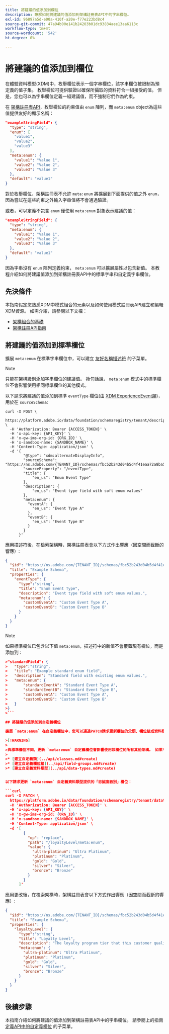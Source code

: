 ```yaml
---
title: 將建議的值添加到欄位
description: 瞭解如何將建議的值添加到架構註冊表API中的字串欄位。
exl-id: 96897a5d-e00a-410f-a20e-f77e223bd8c4
source-git-commit: 47a94b00e141b24203b01dc93834aee13aa6113c
workflow-type: tm+mt
source-wordcount: '542'
ht-degree: 0%

---
```


# 將建議的值添加到欄位

在體驗資料模型(XDM)中，枚舉欄位表示一個字串欄位，該字串欄位被限制為預定義的值子集。 枚舉欄位可提供驗證以確保所攝取的資料符合一組接受的值。 但是，您也可以為字串欄位定義一組建議值，而不強制它們作為約束。

在 [架構註冊表API](https://developer.adobe.com/experience-platform-apis/references/schema-registry/)，枚舉欄位的約束值由 `enum` 陣列，而 `meta:enum` object為這些值提供友好的顯示名稱：

```json
"exampleStringField": {
  "type": "string",
  "enum": [
    "value1",
    "value2",
    "value3"
  ],
  "meta:enum": {
    "value1": "Value 1",
    "value2": "Value 2",
    "value3": "Value 3"
  },
  "default": "value1"
}
```

對於枚舉欄位，架構註冊表不允許 `meta:enum` 將擴展到下面提供的值之外 `enum`，因為嘗試在這些約束之外輸入字串值將不會通過驗證。

或者，可以定義不包含 `enum` 僅使用 `meta:enum` 對象表示建議的值：

```json
"exampleStringField": {
  "type": "string",
  "meta:enum": {
    "value1": "Value 1",
    "value2": "Value 2",
    "value3": "Value 3"
  },
  "default": "value1"
}
```

因為字串沒有 `enum` 陣列定義約束， `meta:enum` 可以擴展屬性以包含新值。 本教程介紹如何將建議值添加到架構註冊表API中的標準字串和自定義字串欄位。

## 先決條件

本指南假定您熟悉XDM中模式組合的元素以及如何使用模式註冊表API建立和編輯XDM資源。 如需介紹，請參閱以下文檔：

* [架構組合的基礎](../schema/composition.md)
* [架構註冊API指南](../api/overview.md)

## 將建議的值添加到標準欄位

擴展 `meta:enum` 在標準字串欄位中，可以建立 [友好名稱描述符](../api/descriptors.md#friendly-name) 的子菜單。

>[!NOTE]
>
>只能在架構級別添加字串欄位的建議值。 換句話說， `meta:enum` 模式中的標準欄位不會影響使用相同標準欄位的其他模式。

以下請求將建議的值添加到標準 `eventType` 欄位(由 [XDM ExperienceEvent類](../classes/experienceevent.md))，用於在 `sourceSchema`:

```curl
curl -X POST \
  https://platform.adobe.io/data/foundation/schemaregistry/tenant/descriptors \
  -H 'Authorization: Bearer {ACCESS_TOKEN}' \
  -H 'x-api-key: {API_KEY}' \
  -H 'x-gw-ims-org-id: {ORG_ID}' \
  -H 'x-sandbox-name: {SANDBOX_NAME}' \
  -H 'Content-Type: application/json' \
  -d '{
        "@type": "xdm:alternateDisplayInfo",
        "sourceSchema": "https://ns.adobe.com/{TENANT_ID}/schemas/fbc52b243d04b5d4f41eaa72a8ba58be",
        "sourceProperty": "/eventType",
        "title": {
            "en_us": "Enum Event Type"
        },
        "description": {
            "en_us": "Event type field with soft enum values"
        },
        "meta:enum": {
          "eventA": {
            "en_us": "Event Type A"
          },
          "eventB": {
            "en_us": "Event Type B"
          }
        }
      }'
```

應用描述符後，在檢索架構時，架構註冊表會以下方式作出響應（因空間而截斷的響應）:

```json
{
  "$id": "https://ns.adobe.com/{TENANT_ID}/schemas/fbc52b243d04b5d4f41eaa72a8ba58be",
  "title": "Example Schema",
  "properties": {
    "eventType": {
      "type":"string",
      "title": "Enum Event Type",
      "description": "Event type field with soft enum values.",
      "meta:enum": {
        "customEventA": "Custom Event Type A",
        "customEventB": "Custom Event Type B"
      }
    }
  }
}
```

>[!NOTE]
>
>如果標準欄位已包含以下值 `meta:enum`，描述符中的新值不會覆蓋現有欄位，而是添加到：
>
>
```json
>"standardField": {
>   "type":"string",
>   "title": "Example standard enum field",
>   "description": "Standard field with existing enum values.",
>   "meta:enum": {
>       "standardEventA": "Standard Event Type A",
>       "standardEventB": "Standard Event Type B",
>       "customEventA": "Custom Event Type A",
>       "customEventB": "Custom Event Type B"
>   }
>}
>```

## 將建議的值添加到自定義欄位

擴展 `meta:enum` 在自定義欄位中，您可以通過PATCH請求更新欄位的父類、欄位組或資料類型。

>[!WARNING]
>
>與標準欄位不同，更新 `meta:enum` 自定義欄位會影響使用該欄位的所有其他架構。 如果不希望更改在方案間傳播，請考慮改為建立新的自定義資源：
>
>* [建立自定義類](../api/classes.md#create)
>* [建立自定義欄位組](../api/field-groups.md#create)
>* [建立自定義資料類型](../api/data-types.md#create)


以下請求更新 `meta:enum` 自定義資料類型提供的「忠誠度級別」欄位：

```curl
curl -X PATCH \
  https://platform.adobe.io/data/foundation/schemaregistry/tenant/datatypes/_{TENANT_ID}.datatypes.8779fd45d6e4eb074300023a439862bbba359b60d451627a \
  -H 'Authorization: Bearer {ACCESS_TOKEN}' \
  -H 'x-api-key: {API_KEY}' \
  -H 'x-gw-ims-org-id: {ORG_ID}' \
  -H 'x-sandbox-name: {SANDBOX_NAME}' \
  -H 'Content-Type: application/json' \
  -d '[
        {
          "op": "replace",
          "path": "/loyaltyLevel/meta:enum",
          "value": {
            "ultra-platinum": "Ultra Platinum",
            "platinum": "Platinum",
            "gold": "Gold",
            "silver": "Silver",
            "bronze": "Bronze"
          }
        }
      ]'
```

應用更改後，在檢索架構時，架構註冊表會以下方式作出響應（因空間而截斷的響應）:

```json
{
  "$id": "https://ns.adobe.com/{TENANT_ID}/schemas/fbc52b243d04b5d4f41eaa72a8ba58be",
  "title": "Example Schema",
  "properties": {
    "loyaltyLevel": {
      "type":"string",
      "title": "Loyalty Level",
      "description": "The loyalty program tier that this customer qualifies for.",
      "meta:enum": {
        "ultra-platinum": "Ultra Platinum",
        "platinum": "Platinum",
        "gold": "Gold",
        "silver": "Silver",
        "bronze": "Bronze"
      }
    }
  }
}
```

## 後續步驟

本指南介紹如何將建議的值添加到架構註冊表API中的字串欄位。 請參閱上的指南 [定義API中的自定義欄位](./custom-fields-api.md) 的子菜單。
